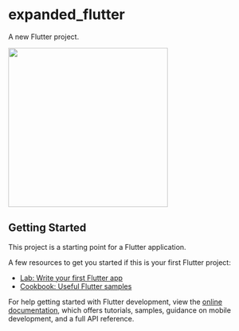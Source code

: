 # expanded_flutter

A new Flutter project.

<img src="https://github.com/DoaaAbdallah1/expanded_flutter/assets/122896725/99c18986-6f5c-4827-9952-c8b3c3479d2a" width="320">

## Getting Started

This project is a starting point for a Flutter application.

A few resources to get you started if this is your first Flutter project:

- [Lab: Write your first Flutter app](https://docs.flutter.dev/get-started/codelab)
- [Cookbook: Useful Flutter samples](https://docs.flutter.dev/cookbook)

For help getting started with Flutter development, view the
[online documentation](https://docs.flutter.dev/), which offers tutorials,
samples, guidance on mobile development, and a full API reference.
